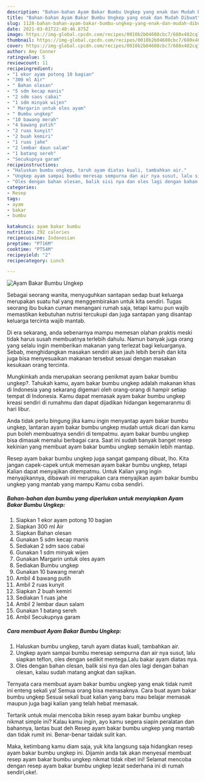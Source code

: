 ```yaml
---
description: "Bahan-bahan Ayam Bakar Bumbu Ungkep yang enak dan Mudah Dibuat"
title: "Bahan-bahan Ayam Bakar Bumbu Ungkep yang enak dan Mudah Dibuat"
slug: 1128-bahan-bahan-ayam-bakar-bumbu-ungkep-yang-enak-dan-mudah-dibuat
date: 2021-03-01T22:40:46.875Z
image: https://img-global.cpcdn.com/recipes/0010b2b04608cbc7/680x482cq70/ayam-bakar-bumbu-ungkep-foto-resep-utama.jpg
thumbnail: https://img-global.cpcdn.com/recipes/0010b2b04608cbc7/680x482cq70/ayam-bakar-bumbu-ungkep-foto-resep-utama.jpg
cover: https://img-global.cpcdn.com/recipes/0010b2b04608cbc7/680x482cq70/ayam-bakar-bumbu-ungkep-foto-resep-utama.jpg
author: Amy Conner
ratingvalue: 5
reviewcount: 11
recipeingredient:
- "1 ekor ayam potong 10 bagian"
- "300 ml Air"
- " Bahan olesan"
- "5 sdm kecap manis"
- "2 sdm saos cabai"
- "1 sdm minyak wijen"
- " Margarin untuk oles ayam"
- " Bumbu ungkep"
- "10 bawang merah"
- "4 bawang putih"
- "2 ruas kunyit"
- "2 buah kemiri"
- "1 ruas jahe"
- "2 lembar daun salam"
- "1 batang sereh"
- "Secukupnya garam"
recipeinstructions:
- "Haluskan bumbu ungkep, taruh ayam diatas kuali, tambahkan air."
- "Ungkep ayam sampai bumbu meresap sempurna dan air nya susut, lalu siapkan teflon, oles dengan sedikit mentega.Lalu bakar ayam diatas nya."
- "Oles dengan bahan olesan, balik sisi nya dan oles lagi dengan bahan olesan, kalau sudah matang angkat dan sajikan."
categories:
- Resep
tags:
- ayam
- bakar
- bumbu

katakunci: ayam bakar bumbu 
nutrition: 292 calories
recipecuisine: Indonesian
preptime: "PT16M"
cooktime: "PT54M"
recipeyield: "2"
recipecategory: Lunch

---
```



![Ayam Bakar Bumbu Ungkep](https://img-global.cpcdn.com/recipes/0010b2b04608cbc7/680x482cq70/ayam-bakar-bumbu-ungkep-foto-resep-utama.jpg)

Sebagai seorang wanita, menyuguhkan santapan sedap buat keluarga merupakan suatu hal yang menggembirakan untuk kita sendiri. Tugas seorang ibu bukan cuman menangani rumah saja, tetapi kamu pun wajib memastikan kebutuhan nutrisi tercukupi dan juga santapan yang disantap keluarga tercinta wajib mantab.

Di era  sekarang, anda sebenarnya mampu memesan olahan praktis meski tidak harus susah membuatnya terlebih dahulu. Namun banyak juga orang yang selalu ingin memberikan makanan yang terlezat bagi keluarganya. Sebab, menghidangkan masakan sendiri akan jauh lebih bersih dan kita juga bisa menyesuaikan makanan tersebut sesuai dengan masakan kesukaan orang tercinta. 



Mungkinkah anda merupakan seorang penikmat ayam bakar bumbu ungkep?. Tahukah kamu, ayam bakar bumbu ungkep adalah makanan khas di Indonesia yang sekarang digemari oleh orang-orang di hampir setiap tempat di Indonesia. Kamu dapat memasak ayam bakar bumbu ungkep kreasi sendiri di rumahmu dan dapat dijadikan hidangan kegemaranmu di hari libur.

Anda tidak perlu bingung jika kamu ingin menyantap ayam bakar bumbu ungkep, lantaran ayam bakar bumbu ungkep mudah untuk dicari dan kamu pun boleh membuatnya sendiri di tempatmu. ayam bakar bumbu ungkep bisa dimasak memalui berbagai cara. Saat ini sudah banyak banget resep kekinian yang membuat ayam bakar bumbu ungkep semakin lebih mantap.

Resep ayam bakar bumbu ungkep juga sangat gampang dibuat, lho. Kita jangan capek-capek untuk memesan ayam bakar bumbu ungkep, tetapi Kalian dapat menyajikan ditempatmu. Untuk Kalian yang ingin menyajikannya, dibawah ini merupakan cara menyajikan ayam bakar bumbu ungkep yang mantab yang mampu Kamu coba sendiri.

<!--inarticleads1-->

##### Bahan-bahan dan bumbu yang diperlukan untuk menyiapkan Ayam Bakar Bumbu Ungkep:

1. Siapkan 1 ekor ayam potong 10 bagian
1. Siapkan 300 ml Air
1. Siapkan  Bahan olesan
1. Gunakan 5 sdm kecap manis
1. Sediakan 2 sdm saos cabai
1. Gunakan 1 sdm minyak wijen
1. Gunakan  Margarin untuk oles ayam
1. Sediakan  Bumbu ungkep
1. Gunakan 10 bawang merah
1. Ambil 4 bawang putih
1. Ambil 2 ruas kunyit
1. Siapkan 2 buah kemiri
1. Sediakan 1 ruas jahe
1. Ambil 2 lembar daun salam
1. Gunakan 1 batang sereh
1. Ambil Secukupnya garam




<!--inarticleads2-->

##### Cara membuat Ayam Bakar Bumbu Ungkep:

1. Haluskan bumbu ungkep, taruh ayam diatas kuali, tambahkan air.
1. Ungkep ayam sampai bumbu meresap sempurna dan air nya susut, lalu siapkan teflon, oles dengan sedikit mentega.Lalu bakar ayam diatas nya.
1. Oles dengan bahan olesan, balik sisi nya dan oles lagi dengan bahan olesan, kalau sudah matang angkat dan sajikan.




Ternyata cara membuat ayam bakar bumbu ungkep yang enak tidak rumit ini enteng sekali ya! Semua orang bisa memasaknya. Cara buat ayam bakar bumbu ungkep Sesuai sekali buat kalian yang baru mau belajar memasak maupun juga bagi kalian yang telah hebat memasak.

Tertarik untuk mulai mencoba bikin resep ayam bakar bumbu ungkep nikmat simple ini? Kalau kamu ingin, ayo kamu segera siapin peralatan dan bahannya, lantas buat deh Resep ayam bakar bumbu ungkep yang mantab dan tidak rumit ini. Benar-benar taidak sulit kan. 

Maka, ketimbang kamu diam saja, yuk kita langsung saja hidangkan resep ayam bakar bumbu ungkep ini. Dijamin anda tak akan menyesal membuat resep ayam bakar bumbu ungkep nikmat tidak ribet ini! Selamat mencoba dengan resep ayam bakar bumbu ungkep lezat sederhana ini di rumah sendiri,oke!.

